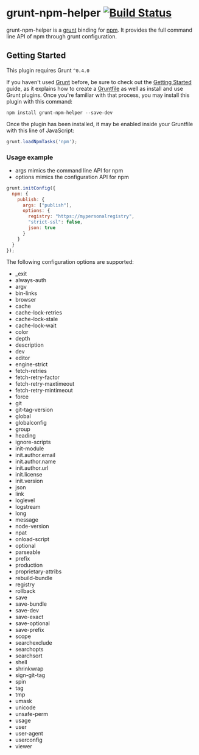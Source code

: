 grunt-npm-helper [![Build Status](https://secure.travis-ci.org/labaneilers/grunt-npm-helper.png?branch=master)](http://travis-ci.org/labaneilers/grunt-npm-helper)
======

grunt-npm-helper is a [grunt](http://gruntjs.com) binding for [npm](https://npmjs.org). It provides the full command line API of npm through grunt configuration.
 
## Getting Started
This plugin requires Grunt `^0.4.0`

If you haven't used [Grunt](http://gruntjs.com/) before, be sure to check out the [Getting Started](http://gruntjs.com/getting-started) guide, as it explains how to create a [Gruntfile](http://gruntjs.com/sample-gruntfile) as well as install and use Grunt plugins. Once you're familiar with that process, you may install this plugin with this command:

```shell
npm install grunt-npm-helper --save-dev
```

Once the plugin has been installed, it may be enabled inside your Gruntfile with this line of JavaScript:

```js
grunt.loadNpmTasks('npm');
```
### Usage example

* args mimics the command line API for npm
* options mimics the configuration API for npm

```js
grunt.initConfig({
  npm: {
    publish: {
      args: ["publish"],
      options: {
        registry: "https://mypersonalregistry",
        "strict-ssl": false,
        json: true
      }
    }
  }
});
```

The following configuration options are supported:

* _exit
* always-auth
* argv
* bin-links
* browser
* cache
* cache-lock-retries
* cache-lock-stale
* cache-lock-wait
* color
* depth
* description
* dev
* editor
* engine-strict
* fetch-retries
* fetch-retry-factor
* fetch-retry-maxtimeout
* fetch-retry-mintimeout
* force
* git
* git-tag-version
* global
* globalconfig
* group
* heading
* ignore-scripts
* init-module
* init.author.email
* init.author.name
* init.author.url
* init.license
* init.version
* json
* link
* loglevel
* logstream
* long
* message
* node-version
* npat
* onload-script
* optional
* parseable
* prefix
* production
* proprietary-attribs
* rebuild-bundle
* registry
* rollback
* save
* save-bundle
* save-dev
* save-exact
* save-optional
* save-prefix
* scope
* searchexclude
* searchopts
* searchsort
* shell
* shrinkwrap
* sign-git-tag
* spin
* tag
* tmp
* umask
* unicode
* unsafe-perm
* usage
* user
* user-agent
* userconfig
* viewer
